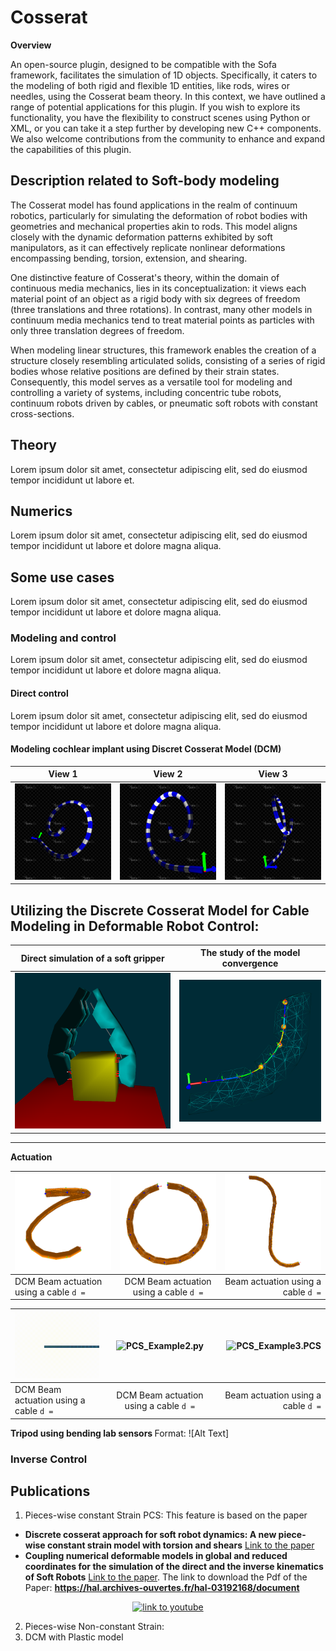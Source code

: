 # Cosserat
<div class="highlight-content">
<strong>Overview</strong> 

An open-source plugin, designed to be compatible with the Sofa framework, facilitates the simulation of 1D objects. 
Specifically, it caters to the modeling of both rigid and flexible 1D entities, like rods, wires or needles, using the Cosserat beam theory. 
In this context, we have outlined a range of potential applications for this plugin. If you wish to explore its functionality, you have the flexibility to 
construct scenes using Python or XML, or you can take it a step further by developing new C++ components. 
We also welcome contributions from the community to enhance and expand the capabilities of this plugin.

</div>

## Description related to Soft-body modeling

The Cosserat model has found applications in the realm of continuum robotics, particularly for simulating the deformation of robot bodies with geometries and mechanical properties akin to rods. 
This model aligns closely with the dynamic deformation patterns exhibited by soft manipulators, as it can effectively replicate nonlinear deformations encompassing bending, torsion, extension, and shearing.

One distinctive feature of Cosserat's theory, within the domain of continuous media mechanics, lies in its conceptualization: 
it views each material point of an object as a rigid body with six degrees of freedom (three translations and three rotations). 
In contrast, many other models in continuum media mechanics tend to treat material points as particles with only three translation degrees of freedom.

When modeling linear structures, this framework enables the creation of a structure closely resembling articulated solids, consisting of a series of rigid bodies whose relative positions are defined by their strain states. 
Consequently, this model serves as a versatile tool for modeling and controlling a variety of systems, including concentric tube robots, continuum robots driven by cables, or pneumatic soft robots with constant cross-sections.

## Theory
Lorem ipsum dolor sit amet, consectetur adipiscing elit, sed do eiusmod tempor incididunt ut labore et.

## Numerics
Lorem ipsum dolor sit amet, consectetur adipiscing elit, sed do eiusmod tempor incididunt ut labore et dolore magna aliqua. 

## Some use cases
Lorem ipsum dolor sit amet, consectetur adipiscing elit, sed do eiusmod tempor incididunt ut labore et dolore magna aliqua. 

### Modeling and control
Lorem ipsum dolor sit amet, consectetur adipiscing elit, sed do eiusmod tempor incididunt ut labore et dolore magna aliqua. 

#### Direct control
Lorem ipsum dolor sit amet, consectetur adipiscing elit, sed do eiusmod tempor incididunt ut labore et dolore magna aliqua. 

#### Modeling cochlear implant using Discret Cosserat Model (DCM)


| View 1                                                                                       | View 2                                                                                       | View 3                                                                                       |
|----------------------------------------------------------------------------------------------|----------------------------------------------------------------------------------------------|----------------------------------------------------------------------------------------------|
| ![333](docs/images/multiSectionWithColorMap1.png) | ![333](docs/images/multiSectionWithColorMap2.png) | ![333](docs/images/multiSectionWithColorMap3.png) |


## Utilizing the Discrete Cosserat Model for Cable Modeling in Deformable Robot Control:


| Direct simulation of a soft gripper                                                       | The study of the model convergence                                                            |
|-------------------------------------------------------------------------------------------|-----------------------------------------------------------------------------------------------|
| ![400](docs/images/cosseratgripper_2.png) | ![400](docs/images/tenCossseratSections.png) |


---

<strong> Actuation </strong>

| <img src="/docs/images/actuationConstraint_2.png" width="300" title="DCM Beam actuation using a given cable"> | <img src="docs/images/circleActuationConstraint.png" width="300" title="DCM Beam actuation using a given cable"> | <img src="/docs/images/actuationConstraint_1.png" width="300" title="DCM Beam actuation using a cable"> |
|---------------------------------------------------------------------------------------------------------------|:----------------------------------------------------------------------------------------------------------------:|--------------------------------------------------------------------------------------------------------:|
| DCM Beam actuation using a cable ```d =```                                                                    |                                    DCM Beam actuation using a cable ```d =```                                    |                                                                  Beam actuation using a cable ```d =``` |


| <img src="/docs/images/example1.gif" width="300" title="PCS_Example1.py "> | <img src="./docs/images/example2.gif" widt="300" title="PCS_Example2.py"> | <img src="./docs/images/example2.gif" width="300" title="PCS_Example3.PCS"> |
|----------------------------------------------------------------------------|:-------------------------------------------------------------------------:|----------------------------------------------------------------------------:|
| DCM Beam actuation using a cable ```d =```                                 |                DCM Beam actuation using a cable ```d =```                 |                                      Beam actuation using a cable ```d =``` |

<strong> Tripod using bending lab sensors </strong>
Format: ![Alt Text]


### Inverse Control


## Publications
1. Pieces-wise constant Strain PCS: This feature is based on the paper
- __Discrete cosserat approach for soft robot dynamics: A new piece-wise constant strain model with torsion and shears__ [Link to the paper](https://ieeexplore.ieee.org/document/7759808)
- __Coupling numerical deformable models in global and reduced coordinates for the simulation of the direct and the inverse kinematics of Soft Robots__ [Link to the paper](https://ieeexplore.ieee.org/abstract/document/9362217).
The link to download the Pdf of the Paper: __https://hal.archives-ouvertes.fr/hal-03192168/document__

<div align="center">
  <a href="https://www.youtube.com/watch?v=qwzKAgw31pU"><img src="https://img.youtube.com/vi/qwzKAgw31pU/0.jpg" alt="link to youtube"></a>
</div>

2. Pieces-wise Non-constant Strain:
3. DCM with Plastic model

